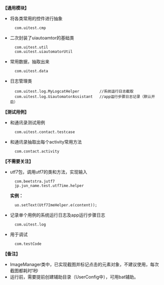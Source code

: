 **【通用模块】**

* 将各类常用的控件进行抽象
	
		com.uitest.cmp
	
* 二次封装了uiautoamtor的基础类	
	
		com.uitest.util
		com.uitest.uiautomatorUtil
	
* 常用数据，抽取出来
	
		com.uitest.data
	
* 日志管理类

		com.uitest.log.MyLogcatHelper         //系统运行日志截取
		com.uitest.log.UiautomatorAssistant   //app运行步骤日志记录（默认开启）
	
**【测试用例】**

* 和通讯录测试用例

		com.uitest.contact.testcase

* 和通讯录抽取出每个activity常用方法
		
		com.contact.activity

	
**【不需要关注】**

* utf7包，调用utf7的类和方法，实现输入

		com.beetstra.jutf7
		jp.jun_name.test.utf7ime.helper

	**实例：**
	
		uo.setText(Utf7ImeHelper.e(content));

* 记录单个用例的系统运行日志及app运行步骤日志	

		com.uitest.log

* 用于调试

		com.testCode

**【备注】**

* ImageManager类中，已实现截图并标记点击的元素对象，不建议使用，每次截图都耗时1秒
* 运行前，需要提前创建辅助目录（UserConfig中），可用bat辅助。
	